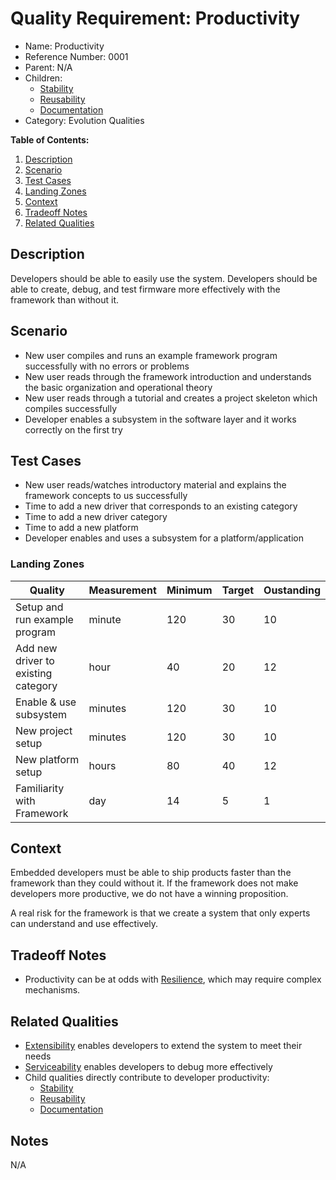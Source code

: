 # Quality Requirement: Productivity

* Name: Productivity
* Reference Number: 0001
* Parent: N/A
* Children:
	* [Stability](0005-stability.md)
	* [Reusability](0011-reusability.md)
	* [Documentation](0010-documentation.md)
* Category: Evolution Qualities

**Table of Contents:**

1. [Description](#description)
2. [Scenario](#scenario)
3. [Test Cases](#test-cases)
4. [Landing Zones](#landing-zones)
5. [Context](#context)
6. [Tradeoff Notes](#tradeoff-notes)
7. [Related Qualities](#related-qualities)

## Description

Developers should be able to easily use the system. Developers should be able to create, debug, and test firmware more effectively with the framework than without it.

## Scenario

* New user compiles and runs an example framework program successfully with no errors or problems
* New user reads through the framework introduction and understands the basic organization and operational theory
* New user reads through a tutorial and creates a project skeleton which compiles successfully
* Developer enables a subsystem in the software layer and it works correctly on the first try

## Test Cases

* New user reads/watches introductory material and explains the framework concepts to us successfully
* Time to add a new driver that corresponds to an existing category
* Time to add a new driver category
* Time to add a new platform
* Developer enables and uses a subsystem for a platform/application

### Landing Zones

<center>

| Quality | Measurement | Minimum | Target | Oustanding |
|---------|-------------|---------|--------|------------|
| Setup and run example program | minute | 120 | 30 | 10 |
| Add new driver to existing category | hour | 40 | 20 | 12 |
| Enable & use subsystem | minutes | 120 | 30 | 10 |
| New project setup | minutes | 120 | 30 | 10 |
| New platform setup | hours | 80 | 40 | 12 |
| Familiarity with Framework | day | 14 | 5 | 1 |

</center>

## Context

Embedded developers must be able to ship products faster than the framework than they could without it. If the framework does not make developers more productive, we do not have a winning proposition.

A real risk for the framework is that we create a system that only experts can understand and use effectively.

## Tradeoff Notes

* Productivity can be at odds with [Resilience](0003-resilience.md), which may require complex mechanisms.

## Related Qualities

* [Extensibility](0004-extensibility.md) enables developers to extend the system to meet their needs
* [Serviceability](0012-serviceability.md) enables developers to debug more effectively
* Child qualities directly contribute to developer productivity:
    * [Stability](0005-stability.md)
    * [Reusability](0011-reusability.md)
    * [Documentation](0010-documentation.md)

## Notes

N/A
